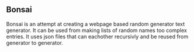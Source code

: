 Bonsai
---

Bonsai is an attempt at creating a webpage based random generator text generator. It can be used from making lists of random names too complex entries. It uses json files that can eachother recursivly and be reused from generator to generator. 